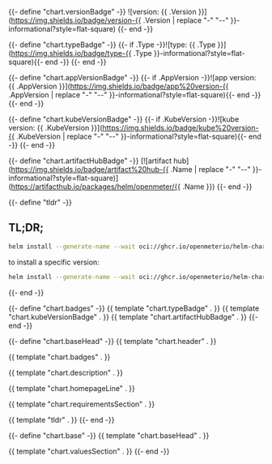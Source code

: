 {{- define "chart.versionBadge" -}}
![version: {{ .Version }}](https://img.shields.io/badge/version-{{ .Version | replace "-" "--" }}-informational?style=flat-square)
{{- end -}}

{{- define "chart.typeBadge" -}}
{{- if .Type -}}![type: {{ .Type }}](https://img.shields.io/badge/type-{{ .Type }}-informational?style=flat-square){{- end -}}
{{- end -}}

{{- define "chart.appVersionBadge" -}}
{{- if .AppVersion -}}![app version: {{ .AppVersion }}](https://img.shields.io/badge/app%20version-{{ .AppVersion | replace "-" "--" }}-informational?style=flat-square){{- end -}}
{{- end -}}

{{- define "chart.kubeVersionBadge" -}}
{{- if .KubeVersion -}}![kube version: {{ .KubeVersion }}](https://img.shields.io/badge/kube%20version-{{ .KubeVersion | replace "-" "--" }}-informational?style=flat-square){{- end -}}
{{- end -}}

{{- define "chart.artifactHubBadge" -}}
[![artifact hub](https://img.shields.io/badge/artifact%20hub-{{ .Name | replace "-" "--" }}-informational?style=flat-square)](https://artifacthub.io/packages/helm/openmeter/{{ .Name }})
{{- end -}}

{{- define "tldr" -}}
## TL;DR;

```bash
helm install --generate-name --wait oci://ghcr.io/openmeterio/helm-charts/{{ .Name }}
```

to install a specific version:

```bash
helm install --generate-name --wait oci://ghcr.io/openmeterio/helm-charts/{{ .Name }} --version $VERSION
```
{{- end -}}

{{- define "chart.badges" -}}
{{ template "chart.typeBadge" . }} {{ template "chart.kubeVersionBadge" . }} {{ template "chart.artifactHubBadge" . }}
{{- end -}}

{{- define "chart.baseHead" -}}
{{ template "chart.header" . }}

{{ template "chart.badges" . }}

{{ template "chart.description" . }}

{{ template "chart.homepageLine" . }}

{{ template "chart.requirementsSection" . }}

{{ template "tldr" . }}
{{- end -}}

{{- define "chart.base" -}}
{{ template "chart.baseHead" . }}

{{ template "chart.valuesSection" . }}
{{- end -}}
